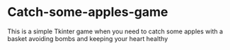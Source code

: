 # Catch-some-apples-game
This is a simple Tkinter game when you need to catch some apples with a basket avoiding bombs and keeping your heart healthy
